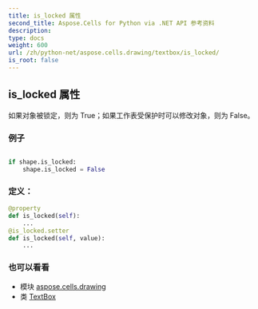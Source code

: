 ```yaml
---
title: is_locked 属性
second_title: Aspose.Cells for Python via .NET API 参考资料
description:
type: docs
weight: 600
url: /zh/python-net/aspose.cells.drawing/textbox/is_locked/
is_root: false
---
```

## is_locked 属性

如果对象被锁定，则为 True；如果工作表受保护时可以修改对象，则为 False。

### 例子

```python

if shape.is_locked:
    shape.is_locked = False

```
### 定义：
```python
@property
def is_locked(self):
    ...
@is_locked.setter
def is_locked(self, value):
    ...
```

### 也可以看看
* 模块 [aspose.cells.drawing](../../)
* 类 [TextBox](/cells/zh/python-net/aspose.cells.drawing/textbox)
